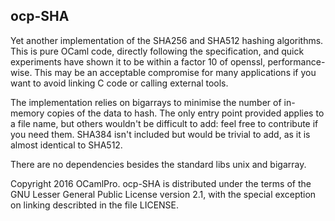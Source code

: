 ## ocp-SHA

Yet another implementation of the SHA256 and SHA512 hashing algorithms. This is
pure OCaml code, directly following the specification, and quick experiments
have shown it to be within a factor 10 of openssl, performance-wise. This may be
an acceptable compromise for many applications if you want to avoid linking C
code or calling external tools.

The implementation relies on bigarrays to minimise the number of in-memory
copies of the data to hash. The only entry point provided applies to a file
name, but others wouldn't be difficult to add: feel free to contribute if you
need them. SHA384 isn't included but would be trivial to add, as it is almost
identical to SHA512.

There are no dependencies besides the standard libs unix and bigarray.

Copyright 2016 OCamlPro.
ocp-SHA is distributed under the terms of the GNU Lesser General Public License
version 2.1, with the special exception on linking describted in the file
LICENSE.
